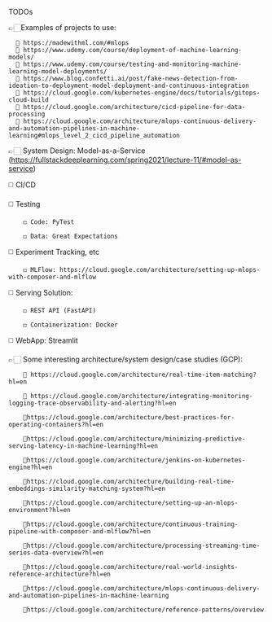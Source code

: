 TODOs

 👉🏻Examples of projects to use: 

      🔗 https://madewithml.com/#mlops
      🔗 https://www.udemy.com/course/deployment-of-machine-learning-models/
      🔗 https://www.udemy.com/course/testing-and-monitoring-machine-learning-model-deployments/
      🔗 https://www.blog.confetti.ai/post/fake-news-detection-from-ideation-to-deployment-model-deployment-and-continuous-integration
      🔗 https://cloud.google.com/kubernetes-engine/docs/tutorials/gitops-cloud-build
      🔗 https://cloud.google.com/architecture/cicd-pipeline-for-data-processing
      🔗 https://cloud.google.com/architecture/mlops-continuous-delivery-and-automation-pipelines-in-machine-learning#mlops_level_2_cicd_pipeline_automation


👉🏻 System Design: Model-as-a-Service (https://fullstackdeeplearning.com/spring2021/lecture-11/#model-as-service)

   ◻️ CI/CD
   
   ◻️ Testing
        
        ◻️ Code: PyTest
        
        ◻️ Data: Great Expectations
        
   ◻️ Experiment Tracking, etc
        
        ◻️ MLFlow: https://cloud.google.com/architecture/setting-up-mlops-with-composer-and-mlflow

   ◻️ Serving Solution: 
        
        ◻️ REST API (FastAPI)
        
        ◻️ Containerization: Docker

   ◻️ WebApp: Streamlit
    

 👉🏻 Some interesting architecture/system design/case studies (GCP): 
 
        🔗 https://cloud.google.com/architecture/real-time-item-matching?hl=en
        
        🔗 https://cloud.google.com/architecture/integrating-monitoring-logging-trace-observability-and-alerting?hl=en
        
        🔗https://cloud.google.com/architecture/best-practices-for-operating-containers?hl=en
        
        🔗https://cloud.google.com/architecture/minimizing-predictive-serving-latency-in-machine-learning?hl=en
        
        🔗https://cloud.google.com/architecture/jenkins-on-kubernetes-engine?hl=en
        
        🔗https://cloud.google.com/architecture/building-real-time-embeddings-similarity-matching-system?hl=en
        
        🔗https://cloud.google.com/architecture/setting-up-an-mlops-environment?hl=en
        
        🔗https://cloud.google.com/architecture/continuous-training-pipeline-with-composer-and-mlflow?hl=en
        
        🔗https://cloud.google.com/architecture/processing-streaming-time-series-data-overview?hl=en
        
        🔗https://cloud.google.com/architecture/real-world-insights-reference-architecture?hl=en
        
        🔗https://cloud.google.com/architecture/mlops-continuous-delivery-and-automation-pipelines-in-machine-learning
        
        🔗https://cloud.google.com/architecture/reference-patterns/overview
